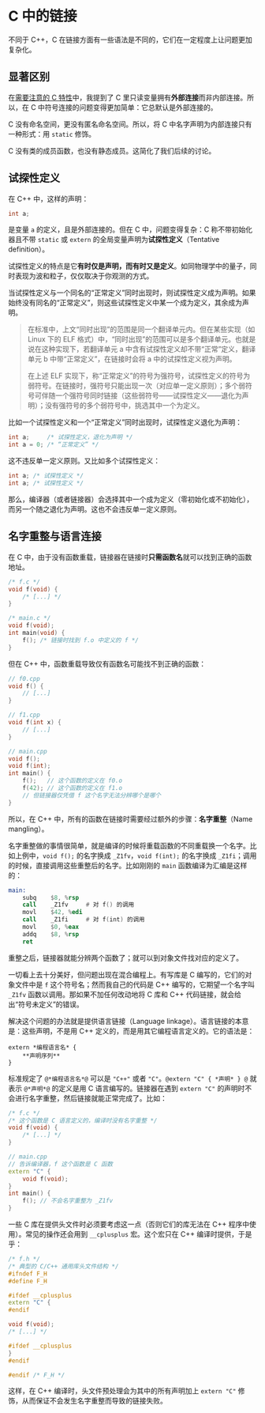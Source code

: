 # C 中的链接

不同于 C++，C 在链接方面有一些语法是不同的，它们在一定程度上让问题更加复杂化。

## 显著区别

在[需要注意的 C 特性](/ch04/compare_with_c/c_feature)中，我提到了 C 里只读变量拥有**外部连接**而非内部连接。所以，在 C 中符号连接的问题变得更加简单：它总默认是外部连接的。

C 没有命名空间，更没有匿名命名空间。所以，将 C 中名字声明为内部连接只有一种形式：用 `static` 修饰。

C 没有类的成员函数，也没有静态成员。这简化了我们后续的讨论。

## 试探性定义

在 C++ 中，这样的声明：
```cpp
int a;
```
是变量 `a` 的定义，且是外部连接的。但在 C 中，问题变得复杂：C 称不带初始化器且不带 `static` 或 `extern` 的全局变量声明为**试探性定义**（Tentative definition）。

试探性定义的特点是它**有时仅是声明，而有时又是定义**。如同物理学中的量子，同时表现为波和粒子，仅仅取决于你观测的方式。

当试探性定义与一个同名的“正常定义”同时出现时，则试探性定义成为声明。如果始终没有同名的“正常定义”，则这些试探性定义中某一个成为定义，其余成为声明。

> 在标准中，上文“同时出现”的范围是同一个翻译单元内。但在某些实现（如 Linux 下的 ELF 格式）中，“同时出现”的范围可以是多个翻译单元。也就是说在这种实现下，若翻译单元 a 中含有试探性定义却不带“正常”定义，翻译单元 b 中带“正常定义”，在链接时会将 a 中的试探性定义视为声明。
>
> 在上述 ELF 实现下，称“正常定义”的符号为强符号，试探性定义的符号为弱符号。在链接时，强符号只能出现一次（对应单一定义原则）；多个弱符号可伴随一个强符号同时链接（这些弱符号——试探性定义——退化为声明）；没有强符号的多个弱符号中，挑选其中一个为定义。

比如一个试探性定义和一个“正常定义”同时出现时，试探性定义退化为声明：
```c
int a;     /* 试探性定义，退化为声明 */
int a = 0; /* “正常定义” */
```
这不违反单一定义原则。又比如多个试探性定义：
```c
int a; /* 试探性定义 */
int a; /* 试探性定义 */
```

那么，编译器（或者链接器）会选择其中一个成为定义（零初始化或不初始化），而另一个随之退化为声明。这也不会违反单一定义原则。

## 名字重整与语言连接

在 C 中，由于没有函数重载，链接器在链接时**只需函数名**就可以找到正确的函数地址。

```c
/* f.c */
void f(void) {
    /* [...] */
}

/* main.c */
void f(void);
int main(void) {
    f(); /* 链接时找到 f.o 中定义的 f */
}
```

但在 C++ 中，函数重载导致仅有函数名可能找不到正确的函数：

```cpp
// f0.cpp
void f() {
    // [...]
}

// f1.cpp
void f(int x) {
    // [...]
}

// main.cpp
void f();
void f(int);
int main() {
    f();   // 这个函数的定义在 f0.o
    f(42); // 这个函数的定义在 f1.o
    // 但链接器仅凭借 f 这个名字无法分辨哪个是哪个
}
```

所以，在 C++ 中，所有的函数在链接时需要经过额外的步骤：**名字重整**（Name mangling）。

名字重整做的事情很简单，就是编译的时候将重载函数的不同重载换一个名字。比如上例中，`void f();` 的名字换成 `_Z1fv`，`void f(int);` 的名字换成 `_Z1fi`；调用的时候，直接调用这些重整后的名字。比如刚刚的 `main` 函数编译为汇编是这样的：

```asm
main:
    subq    $8, %rsp
    call    _Z1fv     # 对 f() 的调用
    movl    $42, %edi
    call    _Z1fi     # 对 f(int) 的调用
    movl    $0, %eax
    addq    $8, %rsp
    ret
```

重整之后，链接器就能分辨两个函数了；就可以到对象文件找对应的定义了。

一切看上去十分美好，但问题出现在混合编程上。有写库是 C 编写的，它们的对象文件中是 `f` 这个符号名；然而我自己的代码是 C++ 编写的，它期望一个名字叫 `_Z1fv` 函数以调用。那如果不加任何改动地将 C 库和 C++ 代码链接，就会给出“符号未定义”的错误。

解决这个问题的办法就是提供语言链接（Language linkage）。语言链接的本意是：这些声明，不是用 C++ 定义的，而是用其它编程语言定义的。它的语法是：

```sdsc-legacy
extern *编程语言名* {
    **声明序列**
}
```

标准规定了 `@*编程语言名*@` 可以是 `"C++"` 或者 `"C"`。`@extern "C" { *声明* } @` 就表示 `@*声明*@` 的定义是用 C 语言编写的。链接器在遇到 `extern "C"` 的声明时不会进行名字重整，然后链接就能正常完成了。比如：

```cpp
/* f.c */
/* 这个函数是 C 语言定义的，编译时没有名字重整 */
void f(void) {
    /* [...] */
}

// main.cpp
// 告诉编译器，f 这个函数是 C 函数
extern "C" {
    void f(void);
}
int main() {
    f(); // 不会名字重整为 _Z1fv
}
```

一些 C 库在提供头文件时必须要考虑这一点（否则它们的库无法在 C++ 程序中使用）。常见的操作还会用到 `__cplusplus` 宏。这个宏只在 C++ 编译时提供，于是乎：

```cpp
/* f.h */
/* 典型的 C/C++ 通用库头文件结构 */
#ifndef F_H
#define F_H

#ifdef __cplusplus
extern "C" {
#endif

void f(void);
/* [...] */

#ifdef __cplusplus
}
#endif

#endif /* F_H */
```

这样，在 C++ 编译时，头文件预处理会为其中的所有声明加上 `extern "C"` 修饰，从而保证不会发生名字重整而导致的链接失败。
